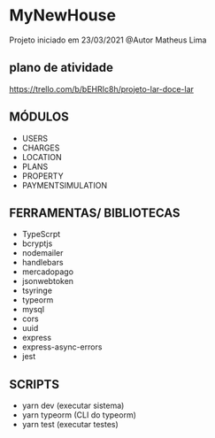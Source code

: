 # MyNewHouse

Projeto iniciado em 23/03/2021
@Autor Matheus Lima

## plano de atividade
https://trello.com/b/bEHRIc8h/projeto-lar-doce-lar

## MÓDULOS

- USERS
- CHARGES
- LOCATION
- PLANS
- PROPERTY
- PAYMENTSIMULATION

## FERRAMENTAS/ BIBLIOTECAS

- TypeScrpt
- bcryptjs
- nodemailer
- handlebars
- mercadopago
- jsonwebtoken
- tsyringe
- typeorm
- mysql
- cors
- uuid
- express
- express-async-errors
- jest

## SCRIPTS

- yarn dev (executar sistema)
- yarn typeorm (CLI do typeorm)
- yarn test (executar testes)